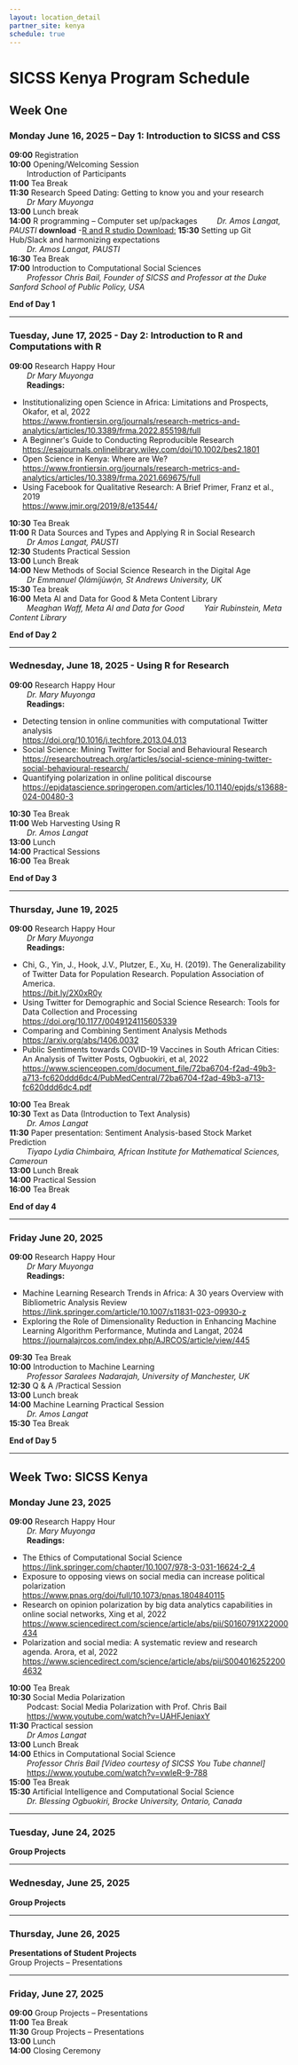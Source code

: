 ```yaml
---
layout: location_detail
partner_site: kenya
schedule: true
---
```


# SICSS Kenya Program Schedule

## Week One

### Monday June 16, 2025 – Day 1: Introduction to SICSS and CSS

**09:00** Registration  
**10:00** Opening/Welcoming Session  
&nbsp;&nbsp;&nbsp;&nbsp;&nbsp;&nbsp;&nbsp;&nbsp;Introduction of Participants  
**11:00** Tea Break  
**11:30** Research Speed Dating: Getting to know you and your research  
&nbsp;&nbsp;&nbsp;&nbsp;&nbsp;&nbsp;&nbsp;&nbsp;*Dr Mary Muyonga*  
**13:00** Lunch break  
**14:00** R programming – Computer set up/packages
&nbsp;&nbsp;&nbsp;&nbsp;&nbsp;&nbsp;&nbsp;&nbsp;*Dr. Amos Langat, PAUSTI*
**download** -[R and R studio Download:](https://www.r-project.org/)
**15:30** Setting up Git Hub/Slack and harmonizing expectations  
&nbsp;&nbsp;&nbsp;&nbsp;&nbsp;&nbsp;&nbsp;&nbsp;*Dr. Amos Langat, PAUSTI*  
**16:30** Tea Break  
**17:00** Introduction to Computational Social Sciences  
&nbsp;&nbsp;&nbsp;&nbsp;&nbsp;&nbsp;&nbsp;&nbsp;*Professor Chris Bail, Founder of SICSS and Professor at the Duke Sanford School of Public Policy, USA*  

**End of Day 1**

---

### Tuesday, June 17, 2025 - Day 2: Introduction to R and Computations with R

**09:00** Research Happy Hour  
&nbsp;&nbsp;&nbsp;&nbsp;&nbsp;&nbsp;&nbsp;&nbsp;*Dr Mary Muyonga*  
&nbsp;&nbsp;&nbsp;&nbsp;&nbsp;&nbsp;&nbsp;&nbsp;**Readings:**
- Institutionalizing open Science in Africa: Limitations and Prospects, Okafor, et al, 2022  
  https://www.frontiersin.org/journals/research-metrics-and-analytics/articles/10.3389/frma.2022.855198/full
- A Beginner's Guide to Conducting Reproducible Research  
  https://esajournals.onlinelibrary.wiley.com/doi/10.1002/bes2.1801
- Open Science in Kenya: Where are We?  
  https://www.frontiersin.org/journals/research-metrics-and-analytics/articles/10.3389/frma.2021.669675/full
- Using Facebook for Qualitative Research: A Brief Primer, Franz et al., 2019  
  https://www.jmir.org/2019/8/e13544/

**10:30** Tea Break  
**11:00** R Data Sources and Types and Applying R in Social Research  
&nbsp;&nbsp;&nbsp;&nbsp;&nbsp;&nbsp;&nbsp;&nbsp;*Dr Amos Langat, PAUSTI*  
**12:30** Students Practical Session  
**13:00** Lunch Break  
**14:00** New Methods of Social Science Research in the Digital Age  
&nbsp;&nbsp;&nbsp;&nbsp;&nbsp;&nbsp;&nbsp;&nbsp;*Dr Emmanuel Ọlámíjùwọ́n, St Andrews University, UK*  
**15:30** Tea break  
**16:00** Meta AI and Data for Good & Meta Content Library  
&nbsp;&nbsp;&nbsp;&nbsp;&nbsp;&nbsp;&nbsp;&nbsp;*Meaghan Waff, Meta AI and Data for Good* 
&nbsp;&nbsp;&nbsp;&nbsp;&nbsp;&nbsp;&nbsp;&nbsp;*Yair Rubinstein, Meta Content Library*

**End of Day 2**

---

### Wednesday, June 18, 2025 - Using R for Research

**09:00** Research Happy Hour  
&nbsp;&nbsp;&nbsp;&nbsp;&nbsp;&nbsp;&nbsp;&nbsp;*Dr. Mary Muyonga*  
&nbsp;&nbsp;&nbsp;&nbsp;&nbsp;&nbsp;&nbsp;&nbsp;**Readings:**
- Detecting tension in online communities with computational Twitter analysis  
  https://doi.org/10.1016/j.techfore.2013.04.013
- Social Science: Mining Twitter for Social and Behavioural Research  
  https://researchoutreach.org/articles/social-science-mining-twitter-social-behavioural-research/
- Quantifying polarization in online political discourse  
  https://epjdatascience.springeropen.com/articles/10.1140/epjds/s13688-024-00480-3

**10:30** Tea Break  
**11:00** Web Harvesting Using R  
&nbsp;&nbsp;&nbsp;&nbsp;&nbsp;&nbsp;&nbsp;&nbsp;*Dr. Amos Langat*  
**13:00** Lunch  
**14:00** Practical Sessions  
**16:00** Tea Break  

**End of Day 3**

---

### Thursday, June 19, 2025

**09:00** Research Happy Hour  
&nbsp;&nbsp;&nbsp;&nbsp;&nbsp;&nbsp;&nbsp;&nbsp;*Dr Mary Muyonga*  
&nbsp;&nbsp;&nbsp;&nbsp;&nbsp;&nbsp;&nbsp;&nbsp;**Readings:**
- Chi, G., Yin, J., Hook, J.V., Plutzer, E., Xu, H. (2019). The Generalizability of Twitter Data for Population Research. Population Association of America.  
  https://bit.ly/2X0xR0y
- Using Twitter for Demographic and Social Science Research: Tools for Data Collection and Processing  
  https://doi.org/10.1177/0049124115605339
- Comparing and Combining Sentiment Analysis Methods  
  https://arxiv.org/abs/1406.0032
- Public Sentiments towards COVID-19 Vaccines in South African Cities: An Analysis of Twitter Posts, Ogbuokiri, et al, 2022  
  https://www.scienceopen.com/document_file/72ba6704-f2ad-49b3-a713-fc620ddd6dc4/PubMedCentral/72ba6704-f2ad-49b3-a713-fc620ddd6dc4.pdf

**10:00** Tea Break  
**10:30** Text as Data (Introduction to Text Analysis)  
&nbsp;&nbsp;&nbsp;&nbsp;&nbsp;&nbsp;&nbsp;&nbsp;*Dr. Amos Langat*  
**11:30** Paper presentation: Sentiment Analysis-based Stock Market Prediction  
&nbsp;&nbsp;&nbsp;&nbsp;&nbsp;&nbsp;&nbsp;&nbsp;*Tiyapo Lydia Chimbaira, African Institute for Mathematical Sciences, Cameroun*  
**13:00** Lunch Break  
**14:00** Practical Session  
**16:00** Tea Break  

**End of day 4**

---

### Friday June 20, 2025

**09:00** Research Happy Hour  
&nbsp;&nbsp;&nbsp;&nbsp;&nbsp;&nbsp;&nbsp;&nbsp;*Dr Mary Muyonga*  
&nbsp;&nbsp;&nbsp;&nbsp;&nbsp;&nbsp;&nbsp;&nbsp;**Readings:**
- Machine Learning Research Trends in Africa: A 30 years Overview with Bibliometric Analysis Review  
  https://link.springer.com/article/10.1007/s11831-023-09930-z
- Exploring the Role of Dimensionality Reduction in Enhancing Machine Learning Algorithm Performance, Mutinda and Langat, 2024  
  https://journalajrcos.com/index.php/AJRCOS/article/view/445

**09:30** Tea Break  
**10:00** Introduction to Machine Learning  
&nbsp;&nbsp;&nbsp;&nbsp;&nbsp;&nbsp;&nbsp;&nbsp;*Professor Saralees Nadarajah, University of Manchester, UK*  
**12:30** Q & A /Practical Session  
**13:00** Lunch break  
**14:00** Machine Learning Practical Session  
&nbsp;&nbsp;&nbsp;&nbsp;&nbsp;&nbsp;&nbsp;&nbsp;*Dr. Amos Langat*  
**15:30** Tea Break  

**End of Day 5**

---

## Week Two: SICSS Kenya

### Monday June 23, 2025

**09:00** Research Happy Hour  
&nbsp;&nbsp;&nbsp;&nbsp;&nbsp;&nbsp;&nbsp;&nbsp;*Dr. Mary Muyonga*  
&nbsp;&nbsp;&nbsp;&nbsp;&nbsp;&nbsp;&nbsp;&nbsp;**Readings:**
- The Ethics of Computational Social Science  
  https://link.springer.com/chapter/10.1007/978-3-031-16624-2_4
- Exposure to opposing views on social media can increase political polarization  
  https://www.pnas.org/doi/full/10.1073/pnas.1804840115
- Research on opinion polarization by big data analytics capabilities in online social networks, Xing et al, 2022  
  https://www.sciencedirect.com/science/article/abs/pii/S0160791X22000434
- Polarization and social media: A systematic review and research agenda. Arora, et al, 2022  
  https://www.sciencedirect.com/science/article/abs/pii/S0040162522004632

**10:00** Tea Break  
**10:30** Social Media Polarization  
&nbsp;&nbsp;&nbsp;&nbsp;&nbsp;&nbsp;&nbsp;&nbsp;Podcast: Social Media Polarization with Prof. Chris Bail  
&nbsp;&nbsp;&nbsp;&nbsp;&nbsp;&nbsp;&nbsp;&nbsp;https://www.youtube.com/watch?v=UAHFJeniaxY  
**11:30** Practical session  
&nbsp;&nbsp;&nbsp;&nbsp;&nbsp;&nbsp;&nbsp;&nbsp;*Dr Amos Langat*  
**13:00** Lunch Break  
**14:00** Ethics in Computational Social Science  
&nbsp;&nbsp;&nbsp;&nbsp;&nbsp;&nbsp;&nbsp;&nbsp;*Professor Chris Bail [Video courtesy of SICSS You Tube channel]*  
&nbsp;&nbsp;&nbsp;&nbsp;&nbsp;&nbsp;&nbsp;&nbsp;https://www.youtube.com/watch?v=vwleR-9-788  
**15:00** Tea Break  
**15:30** Artificial Intelligence and Computational Social Science  
&nbsp;&nbsp;&nbsp;&nbsp;&nbsp;&nbsp;&nbsp;&nbsp;*Dr. Blessing Ogbuokiri, Brocke University, Ontario, Canada*  

---

### Tuesday, June 24, 2025
**Group Projects**

---

### Wednesday, June 25, 2025
**Group Projects**

---

### Thursday, June 26, 2025
**Presentations of Student Projects**  
Group Projects – Presentations

---

### Friday, June 27, 2025

**09:00** Group Projects – Presentations  
**11:00** Tea Break  
**11:30** Group Projects – Presentations  
**13:00** Lunch  
**14:00** Closing Ceremony

